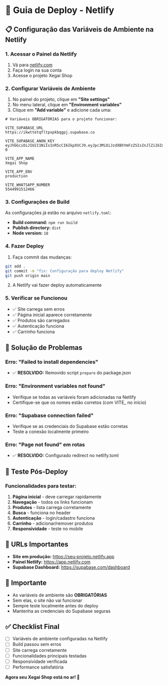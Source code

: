 # 🚀 Guia de Deploy - Netlify

## 📋 Configuração das Variáveis de Ambiente na Netlify

### **1. Acessar o Painel da Netlify**
1. Vá para [netlify.com](https://netlify.com)
2. Faça login na sua conta
3. Acesse o projeto Xegai Shop

### **2. Configurar Variáveis de Ambiente**
1. No painel do projeto, clique em **"Site settings"**
2. No menu lateral, clique em **"Environment variables"**
3. Clique em **"Add variable"** e adicione cada uma:

```env
# Variáveis OBRIGATÓRIAS para o projeto funcionar:

VITE_SUPABASE_URL
https://ikwttetqfltpxpkbqgpj.supabase.co

VITE_SUPABASE_ANON_KEY
eyJhbGciOiJIUzI1NiIsInR5cCI6IkpXVCJ9.eyJpc3MiOiJzdXBhYmFzZSIsInJlZiI6Imlrd3R0ZXRxZmx0cHhwa2JxZ3BqIiwicm9sZSI6ImFub24iLCJpYXQiOjE3NTIxNTM5MDgsImV4cCI6MjA2NzcyOTkwOH0.Q4Z8BGLMgZCAAa7eB4VLfvgZXRivpmxsfdFCah1jb-0

VITE_APP_NAME
Xegai Shop

VITE_APP_ENV
production

VITE_WHATSAPP_NUMBER
5544991512466
```

### **3. Configurações de Build**
As configurações já estão no arquivo `netlify.toml`:
- **Build command:** `npm run build`
- **Publish directory:** `dist`
- **Node version:** `18`

### **4. Fazer Deploy**
1. Faça commit das mudanças:
```bash
git add .
git commit -m "fix: Configuração para deploy Netlify"
git push origin main
```

2. A Netlify vai fazer deploy automaticamente

### **5. Verificar se Funcionou**
- ✅ Site carrega sem erros
- ✅ Página inicial aparece corretamente
- ✅ Produtos são carregados
- ✅ Autenticação funciona
- ✅ Carrinho funciona

## 🔧 **Solução de Problemas**

### **Erro: "Failed to install dependencies"**
- ✅ **RESOLVIDO:** Removido script `prepare` do package.json

### **Erro: "Environment variables not found"**
- Verifique se todas as variáveis foram adicionadas na Netlify
- Certifique-se que os nomes estão corretos (com VITE_ no início)

### **Erro: "Supabase connection failed"**
- Verifique se as credenciais do Supabase estão corretas
- Teste a conexão localmente primeiro

### **Erro: "Page not found" em rotas**
- ✅ **RESOLVIDO:** Configurado redirect no netlify.toml

## 📱 **Teste Pós-Deploy**

### **Funcionalidades para testar:**
1. **Página inicial** - deve carregar rapidamente
2. **Navegação** - todos os links funcionam
3. **Produtos** - lista carrega corretamente
4. **Busca** - funciona no header
5. **Autenticação** - login/cadastro funciona
6. **Carrinho** - adicionar/remover produtos
7. **Responsividade** - teste no mobile

## 🎯 **URLs Importantes**

- **Site em produção:** https://seu-projeto.netlify.app
- **Painel Netlify:** https://app.netlify.com
- **Supabase Dashboard:** https://supabase.com/dashboard

## 🚨 **Importante**

- As variáveis de ambiente são **OBRIGATÓRIAS**
- Sem elas, o site não vai funcionar
- Sempre teste localmente antes do deploy
- Mantenha as credenciais do Supabase seguras

## ✅ **Checklist Final**

- [ ] Variáveis de ambiente configuradas na Netlify
- [ ] Build passou sem erros
- [ ] Site carrega corretamente
- [ ] Funcionalidades principais testadas
- [ ] Responsividade verificada
- [ ] Performance satisfatória

**Agora seu Xegai Shop está no ar! 🎉**